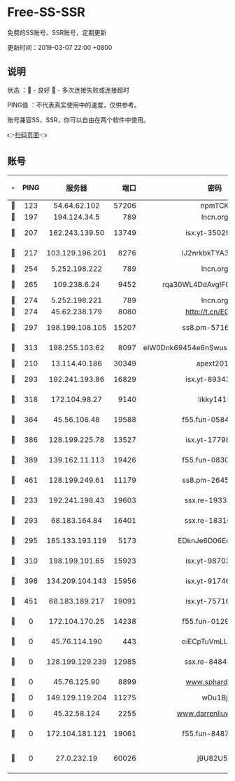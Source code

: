 # Free-SS-SSR

免费的SS账号、SSR账号，定期更新

更新时间：2019-03-07 22:00 +0800

## 说明

状态     ：🙂 - 良好 🙁 - 多次连接失败或连接超时

PING值   ：不代表真实使用中的速度，仅供参考。

账号兼容SS、SSR，你可以自由在两个软件中使用。

👉[扫码页面](https://liesauer.github.io/Free-SS-SSR/)👈

## 账号

|-|PING|服务器|端口|密码|加密方式|区域|
|:----:|:----:|:-----:|-----:|:----:|:----:|:----:|
|🙂|123|54.64.62.102|57206|npmTCK|rc4-md5|JP|
|🙂|197|194.124.34.5|789|lncn.org|rc4|JP|
|🙂|207|162.243.139.50|13749|isx.yt-35029494|aes-256-cfb|US|
|🙂|217|103.129.196.201|8276|lJ2nrkbkTYA30wv0|aes-256-cfb|US|
|🙂|254|5.252.198.222|789|lncn.org|rc4|JP|
|🙂|265|109.238.6.24|9452|rqa30WL4DdAvgIFG6Fs3znzTa|aes-256-cfb|FR|
|🙂|274|5.252.198.221|789|lncn.org|rc4|JP|
|🙂|274|45.62.238.179|8080|http://t.cn/EGJIyrl|rc4-md5|CA|
|🙂|297|198.199.108.105|15207|ss8.pm-57164721|aes-256-cfb|US|
|🙂|313|198.255.103.62|8097|eIW0Dnk69454e6nSwuspv9DmS201tQ0D|aes-256-cfb|US|
|🙂|210|13.114.40.186|30349|apext2019|chacha20|JP|
|🙂|293|192.241.193.86|16829|isx.yt-89343714|aes-256-cfb|US|
|🙂|318|172.104.98.27|9140|likky1415|aes-256-cfb|JP|
|🙂|364|45.56.106.48|19588|f55.fun-05844532|aes-256-cfb|US|
|🙂|386|128.199.225.78|13527|isx.yt-17798772|aes-256-cfb|SG|
|🙂|389|139.162.11.113|19426|f55.fun-08309291|aes-256-cfb|SG|
|🙂|461|128.199.249.61|11179|ss8.pm-26454231|aes-256-cfb|SG|
|🙁|233|192.241.198.43|19603|ssx.re-19333093|aes-256-cfb|US|
|🙁|293|68.183.164.84|16401|ssx.re-18316811|aes-256-cfb|US|
|🙁|295|185.133.193.119|5173|EDknJe6D06EoWDaw|aes-256-cfb|US|
|🙁|310|198.199.101.65|15923|isx.yt-98703063|aes-256-cfb|US|
|🙁|398|134.209.104.143|15956|isx.yt-91746156|aes-256-cfb|SG|
|🙁|451|68.183.189.217|19091|isx.yt-75716228|aes-256-cfb|SG|
|🙁|0|172.104.170.25|14238|f55.fun-01292218|aes-256-cfb|SG|
|🙁|0|45.76.114.190|443|oiECpTuVmLLxk4Ts|aes-256-cfb|AU|
|🙁|0|128.199.129.239|12985|ssx.re-84845857|aes-256-cfb|SG|
|🙁|0|45.76.125.90|8899|www.sphard.com|aes-256-cfb|AU|
|🙁|0|149.129.119.204|11275|wDu1Bj|rc4-md5|HK|
|🙁|0|45.32.58.124|2255|www.darrenliuwei.com|aes-256-cfb|JP|
|🙁|0|172.104.181.121|19061|f55.fun-84870600|aes-256-cfb|SG|
|🙁|0|27.0.232.19|60026|j9U82U53|xchacha20-ietf-poly1305|HK|

